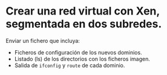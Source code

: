# Crear una red virtual con Xen, segmentada en dos subredes.

Enviar un fichero que incluya:

* Ficheros de configuración de los nuevos dominios.
* Listado (ls) de los directorios con los ficheros imagen.
* Salida de `ifconfig` y `route` de cada dominio.
